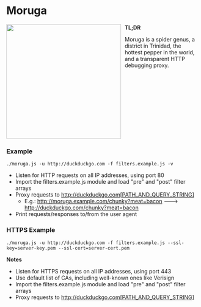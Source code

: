 Moruga
======

<img src="http://caribbeancelebs.com/wp-content/uploads/2012/02/Trinidad-Moruga-Scorpion.jpg" width="300px" style="float:left; padding-right: 10px" />

**TL;DR**

Moruga is a spider genus, a district in Trinidad, the hottest pepper in the world, and a transparent HTTP debugging proxy.

<div style="clear:both;"></div>


### Example ###

```
./moruga.js -u http://duckduckgo.com -f filters.example.js -v
```

* Listen for HTTP requests on all IP addresses, using port 80
* Import the filters.example.js module and load "pre" and "post" filter arrays
* Proxy requests to http://duckduckgo.com[PATH_AND_QUERY_STRING]
  * E.g.: http://moruga.example.com/chunky?meat=bacon ---> http://duckduckgo.com/chunky?meat=bacon
* Print requests/responses to/from the user agent

### HTTPS Example ###

```
./moruga.js -u http://duckduckgo.com -f filters.example.js --ssl-key=server-key.pem --ssl-cert=server-cert.pem
```

**Notes**

* Listen for HTTPS requests on all IP addresses, using port 443
* Use default list of CAs, including well-known ones like Verisign
* Import the filters.example.js module and load "pre" and "post" filter arrays
* Proxy requests to http://duckduckgo.com[PATH_AND_QUERY_STRING]

